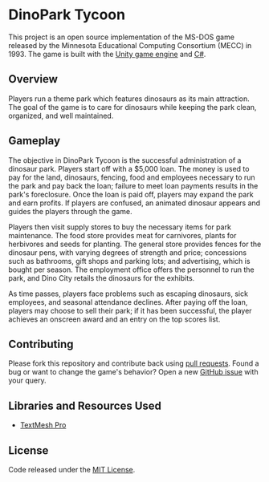 # DinoPark Tycoon

This project is an open source implementation of the MS-DOS game released by the Minnesota Educational Computing Consortium (MECC) in 1993. The game is built with the [Unity game engine](https://unity3d.com/) and [C#](https://docs.microsoft.com/en-us/dotnet/csharp/getting-started/introduction-to-the-csharp-language-and-the-net-framework).

## Overview

Players run a theme park which features dinosaurs as its main attraction. The goal of the game is to care for dinosaurs while keeping the park clean, organized, and well maintained.

## Gameplay

The objective in DinoPark Tycoon is the successful administration of a dinosaur park. Players start off with a $5,000 loan. The money is used to pay for the land, dinosaurs, fencing, food and employees necessary to run the park and pay back the loan; failure to meet loan payments results in the park's foreclosure. Once the loan is paid off, players may expand the park and earn profits. If players are confused, an animated dinosaur appears and guides the players through the game.

Players then visit supply stores to buy the necessary items for park maintenance. The food store provides meat for carnivores, plants for herbivores and seeds for planting. The general store provides fences for the dinosaur pens, with varying degrees of strength and price; concessions such as bathrooms, gift shops and parking lots; and advertising, which is bought per season. The employment office offers the personnel to run the park, and Dino City retails the dinosaurs for the exhibits.

As time passes, players face problems such as escaping dinosaurs, sick employees, and seasonal attendance declines. After paying off the loan, players may choose to sell their park; if it has been successful, the player achieves an onscreen award and an entry on the top scores list.

## Contributing

Please fork this repository and contribute back using [pull requests](https://github.com/bsimser/DinoPark-Tycoon/pulls). Found a bug or want to change the game's behavior? Open a new [GitHub issue](https://github.com/bsimser/DinoPark-Tycoon/issues) with your query.

## Libraries and Resources Used

* [TextMesh Pro](https://assetstore.unity.com/packages/essentials/beta-projects/textmesh-pro-84126)

## License

Code released under the [MIT License](https://github.com/bsimser/DinoPark-Tycoon/blob/master/LICENSE).
